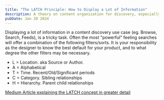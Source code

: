 ```yaml
---
title: "The LATCH Principle: How to Display a Lot of Information"
description: A theory on content organization for discovery, especially search results.
pubDate: Jan 20 2024
---
```

Displaying a lot of information in a content discovery use case (eg. Browse, Search, Feeds), is a tricky task. Often the most "powerful" feeling searches will offer a combination of the following filters/sorts. It is your responsibility as the designer to know the best default for your product, and to what degree the other filters may be necessary.

* L = Location. aka Source or Author.
* A = Alphabetical
* T = Time. Recent/Old/Significant periods
* C = Category. Sibling relationships
* H = Hierarchy. Parent child relationships

[Medium Article explaining the LATCH concept in greater detail](https://uxmovement.com/navigation/how-to-design-content-filters-for-better-user-browsing/)
